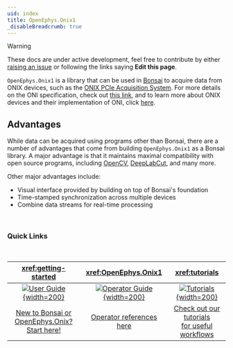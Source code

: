 ```yaml
---
uid: index
title: OpenEphys.Onix1
_disableBreadcrumb: true
---
```


> [!Warning]
> These docs are under active development, feel free to contribute by either [raising an issue](https://github.com/bonsai-rx/docs/issues) or following the links saying **Edit this page**.

`OpenEphys.Onix1` is a library that can be used in [Bonsai](https://bonsai-rx.org/) to acquire data from ONIX devices, such as the [ONIX PCIe Acquisition System](https://open-ephys.org/onix/oeps-9006). For more details on the ONI specification, check out [this link](https://open-ephys.github.io/ONI/), and to learn more about ONIX devices and their implementation of ONI, click [here](https://open-ephys.github.io/onix-docs/).

## Advantages

While data can be acquired using programs other than Bonsai, there are a number of advantages that come from building `OpenEphys.Onix1` as a Bonsai library. A major advantage is that it maintains maximal compatibility with open source programs, including [OpenCV](https://opencv.org/), [DeepLabCut](https://www.mackenziemathislab.org/deeplabcut), and many more.

Other major advantages include:
* Visual interface provided by building on top of Bonsai's foundation
* Time-stamped synchronization across multiple devices
* Combine data streams for real-time processing

<br>

### Quick Links
<br>

<div class="quick-links">

| <xref:getting-started> | <xref:OpenEphys.Onix1> | <xref:tutorials> |
|:--------------:|:-------------------:|:---------:|
| [![User Guide](images/macbook.svg){width=200}](xref:getting-started) | [![Operator Guide](images/books.svg){width=200}](xref:OpenEphys.Onix1) | [![Tutorials](images/running.svg){width=200}](xref:tutorials) |
| [New to Bonsai or <br>OpenEphys.Onix? Start here!](xref:getting-started) | [Operator references here](xref:OpenEphys.Onix1) | [Check out our tutorials <br>for useful workflows](xref:tutorials) |

</div>